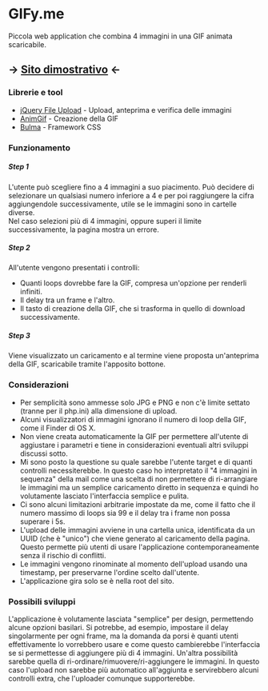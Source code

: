 # GIFy.me
Piccola web application che combina 4 immagini in una GIF animata scaricabile.

## -> [Sito dimostrativo](http://meraviglia.pw) <-

### Librerie e tool
- [jQuery File Upload](https://github.com/blueimp/jQuery-File-Upload) - Upload, anteprima e verifica delle immagini
- [AnimGif](https://github.com/lunakid/AnimGif) - Creazione della GIF
- [Bulma](http://bulma.io/) - Framework CSS

### Funzionamento
##### Step 1
L'utente può scegliere fino a 4 immagini a suo piacimento. Può decidere di selezionare un qualsiasi numero inferiore a 4 e per poi raggiungere la cifra aggiungendole successivamente, utile se le immagini sono in cartelle diverse.   
Nel caso selezioni più di 4 immagini, oppure superi il limite successivamente, la pagina mostra un errore.   

##### Step 2
All'utente vengono presentati i controlli:
- Quanti loops dovrebbe fare la GIF, compresa un'opzione per renderli infiniti.
- Il delay tra un frame e l'altro.
- Il tasto di creazione della GIF, che si trasforma in quello di download successivamente.

##### Step 3
Viene visualizzato un caricamento e al termine viene proposta un'anteprima della GIF, scaricabile tramite l'apposito bottone.

### Considerazioni
 - Per semplicità sono ammesse solo JPG e PNG e non c'è limite settato (tranne per il php.ini) alla dimensione di upload.
 - Alcuni visualizzatori di immagini ignorano il numero di loop della GIF, come il Finder di OS X.
 - Non viene creata automaticamente la GIF per permettere all'utente di aggiustare i parametri e tiene in considerazioni eventuali altri sviluppi discussi sotto.
 - Mi sono posto la questione su quale sarebbe l'utente target e di quanti controlli necessiterebbe. In questo caso ho interpretato il "4 immagini in sequenza" della mail come una scelta di non permettere di ri-arrangiare le immagini ma un semplice caricamento diretto in sequenza e quindi ho volutamente lasciato l'interfaccia semplice e pulita.
 - Ci sono alcuni limitazioni arbitrarie impostate da me, come il fatto che il numero massimo di loops sia 99 e il delay tra i frame non possa superare i 5s.
 - L'upload delle immagini avviene in una cartella unica, identificata da un UUID (che è "unico") che viene generato al caricamento della pagina. Questo permette più utenti di usare l'applicazione contemporaneamente senza il rischio di conflitti.
 - Le immagini vengono rinominate al momento dell'upload usando una timestamp, per preservarne l'ordine scelto dall'utente.
 - L'applicazione gira solo se è nella root del sito.
 
### Possibili sviluppi
L'applicazione è volutamente lasciata "semplice" per design, permettendo alcune opzioni basilari. Si potrebbe, ad esempio, impostare il delay singolarmente per ogni frame, ma la domanda da porsi è quanti utenti effettivamente lo vorrebbero usare e come questo cambierebbe l'interfaccia se si permettesse di aggiungere più di 4 immagini.
Un'altra possibilità sarebbe quella di ri-ordinare/rimuovere/ri-aggiungere le immagini. In questo caso l'upload non sarebbe più automatico all'aggiunta e servirebbero alcuni controlli extra, che l'uploader comunque supporterebbe.